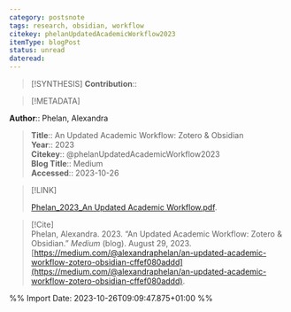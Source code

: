 ```yaml
---
category: postsnote
tags: research, obsidian, workflow
citekey: phelanUpdatedAcademicWorkflow2023
itemType: blogPost
status: unread  
dateread:  
---
```


> [!SYNTHESIS] 
>**Contribution**::

> [!METADATA]  
>
**Author**:: Phelan, Alexandra<br>
> **Title**:: An Updated Academic Workflow: Zotero & Obsidian    
> **Year**:: 2023     
> **Citekey**:: @phelanUpdatedAcademicWorkflow2023    
>**Blog Title**:: Medium   
>**Accessed**:: 2023-10-26   
> 

> [!LINK] 
>
> [Phelan_2023_An Updated Academic Workflow.pdf](file:///Users/steven/Library/CloudStorage/GoogleDrive-steven.golovkine@ul.ie/My%20Drive/bibliography/undefined/2023/Phelan_2023_An%20Updated%20Academic%20Workflow.pdf).

> [!Cite]  
> Phelan, Alexandra. 2023. “An Updated Academic Workflow: Zotero & Obsidian.” _Medium_ (blog). August 29, 2023. [https://medium.com/@alexandraphelan/an-updated-academic-workflow-zotero-obsidian-cffef080addd](https://medium.com/@alexandraphelan/an-updated-academic-workflow-zotero-obsidian-cffef080addd).


%% Import Date: 2023-10-26T09:09:47.875+01:00 %%
